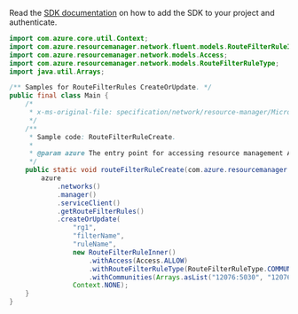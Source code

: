 Read the [SDK documentation](https://github.com/Azure/azure-sdk-for-java/blob/azure-resourcemanager_2.15.0/sdk/resourcemanager/azure-resourcemanager/README.md) on how to add the SDK to your project and authenticate.

```java
import com.azure.core.util.Context;
import com.azure.resourcemanager.network.fluent.models.RouteFilterRuleInner;
import com.azure.resourcemanager.network.models.Access;
import com.azure.resourcemanager.network.models.RouteFilterRuleType;
import java.util.Arrays;

/** Samples for RouteFilterRules CreateOrUpdate. */
public final class Main {
    /*
     * x-ms-original-file: specification/network/resource-manager/Microsoft.Network/stable/2021-05-01/examples/RouteFilterRuleCreate.json
     */
    /**
     * Sample code: RouteFilterRuleCreate.
     *
     * @param azure The entry point for accessing resource management APIs in Azure.
     */
    public static void routeFilterRuleCreate(com.azure.resourcemanager.AzureResourceManager azure) {
        azure
            .networks()
            .manager()
            .serviceClient()
            .getRouteFilterRules()
            .createOrUpdate(
                "rg1",
                "filterName",
                "ruleName",
                new RouteFilterRuleInner()
                    .withAccess(Access.ALLOW)
                    .withRouteFilterRuleType(RouteFilterRuleType.COMMUNITY)
                    .withCommunities(Arrays.asList("12076:5030", "12076:5040")),
                Context.NONE);
    }
}
```
